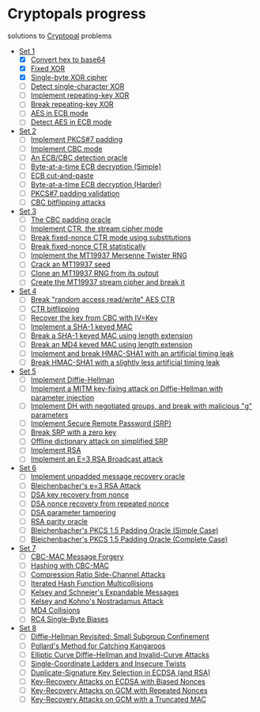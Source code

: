 # Cryptopals progress
solutions to [Cryptopal](https://cryptopals.com) problems
- [Set 1](https://cryptopals.com/sets/1)
  - [X] [Convert hex to base64](https://cryptopals.com/sets/1/challenges/1)
  - [X] [Fixed XOR](https://cryptopals.com/sets/1/challenges/2)
  - [X] [Single-byte XOR cipher](https://cryptopals.com/sets/1/challenges/3)
  - [ ] [Detect single-character XOR](https://cryptopals.com/sets/1/challenges/4)
  - [ ] [Implement repeating-key XOR](https://cryptopals.com/sets/1/challenges/5)
  - [ ] [Break repeating-key XOR](https://cryptopals.com/sets/1/challenges/6)
  - [ ] [AES in ECB mode](https://cryptopals.com/sets/1/challenges/7)
  - [ ] [Detect AES in ECB mode](https://cryptopals.com/sets/1/challenges/8)
- [Set 2](https://cryptopals.com/sets/2)
  - [ ] [Implement PKCS#7 padding](https://cryptopals.com/sets/2/challenges/1)
  - [ ] [Implement CBC mode](https://cryptopals.com/sets/2/challenges/2)
  - [ ] [An ECB/CBC detection oracle](https://cryptopals.com/sets/2/challenges/3)
  - [ ] [Byte-at-a-time ECB decryption (Simple)](https://cryptopals.com/sets/2/challenges/4)
  - [ ] [ECB cut-and-paste](https://cryptopals.com/sets/2/challenges/5)
  - [ ] [Byte-at-a-time ECB decryption (Harder)](https://cryptopals.com/sets/2/challenges/6)
  - [ ] [PKCS#7 padding validation](https://cryptopals.com/sets/2/challenges/7)
  - [ ] [CBC bitflipping attacks](https://cryptopals.com/sets/2/challenges/8)
- [Set 3](https://cryptopals.com/sets/3)
  - [ ] [The CBC padding oracle](https://cryptopals.com/sets/3/challenges/1)
  - [ ] [Implement CTR, the stream cipher mode](https://cryptopals.com/sets/3/challenges/2)
  - [ ] [Break fixed-nonce CTR mode using substitutions](https://cryptopals.com/sets/3/challenges/3)
  - [ ] [Break fixed-nonce CTR statistically](https://cryptopals.com/sets/3/challenges/4)
  - [ ] [Implement the MT19937 Mersenne Twister RNG](https://cryptopals.com/sets/3/challenges/5)
  - [ ] [Crack an MT19937 seed](https://cryptopals.com/sets/3/challenges/6)
  - [ ] [Clone an MT19937 RNG from its output](https://cryptopals.com/sets/3/challenges/7)
  - [ ] [Create the MT19937 stream cipher and break it](https://cryptopals.com/sets/3/challenges/8)
- [Set 4](https://cryptopals.com/sets/4)
  - [ ] [Break "random access read/write" AES CTR](https://cryptopals.com/sets/4/challenges/1)
  - [ ] [CTR bitflipping](https://cryptopals.com/sets/4/challenges/2)
  - [ ] [Recover the key from CBC with IV=Key](https://cryptopals.com/sets/4/challenges/3)
  - [ ] [Implement a SHA-1 keyed MAC](https://cryptopals.com/sets/4/challenges/4)
  - [ ] [Break a SHA-1 keyed MAC using length extension](https://cryptopals.com/sets/4/challenges/5)
  - [ ] [Break an MD4 keyed MAC using length extension](https://cryptopals.com/sets/4/challenges/6)
  - [ ] [Implement and break HMAC-SHA1 with an artificial timing leak](https://cryptopals.com/sets/4/challenges/7)
  - [ ] [Break HMAC-SHA1 with a slightly less artificial timing leak](https://cryptopals.com/sets/4/challenges/8)
- [Set 5](https://cryptopals.com/sets/5)
  - [ ] [Implement Diffie-Hellman](https://cryptopals.com/sets/5/challenges/1)
  - [ ] [Implement a MITM key-fixing attack on Diffie-Hellman with parameter injection](https://cryptopals.com/sets/5/challenges/2)
  - [ ] [Implement DH with negotiated groups, and break with malicious "g" parameters](https://cryptopals.com/sets/5/challenges/3)
  - [ ] [Implement Secure Remote Password (SRP)](https://cryptopals.com/sets/5/challenges/4)
  - [ ] [Break SRP with a zero key](https://cryptopals.com/sets/5/challenges/5)
  - [ ] [Offline dictionary attack on simplified SRP](https://cryptopals.com/sets/5/challenges/6)
  - [ ] [Implement RSA](https://cryptopals.com/sets/5/challenges/7)
  - [ ] [Implement an E=3 RSA Broadcast attack](https://cryptopals.com/sets/5/challenges/8)
- [Set 6](https://cryptopals.com/sets/6)
  - [ ] [Implement unpadded message recovery oracle](https://cryptopals.com/sets/6/challenges/1)
  - [ ] [Bleichenbacher's e=3 RSA Attack](https://cryptopals.com/sets/6/challenges/2)
  - [ ] [DSA key recovery from nonce](https://cryptopals.com/sets/6/challenges/3)
  - [ ] [DSA nonce recovery from repeated nonce](https://cryptopals.com/sets/6/challenges/4)
  - [ ] [DSA parameter tampering](https://cryptopals.com/sets/6/challenges/5)
  - [ ] [RSA parity oracle](https://cryptopals.com/sets/6/challenges/6)
  - [ ] [Bleichenbacher's PKCS 1.5 Padding Oracle (Simple Case)](https://cryptopals.com/sets/6/challenges/7)
  - [ ] [Bleichenbacher's PKCS 1.5 Padding Oracle (Complete Case)](https://cryptopals.com/sets/6/challenges/8)
- [Set 7](https://cryptopals.com/sets/7)
  - [ ] [CBC-MAC Message Forgery](https://cryptopals.com/sets/7/challenges/1)
  - [ ] [Hashing with CBC-MAC](https://cryptopals.com/sets/7/challenges/2)
  - [ ] [Compression Ratio Side-Channel Attacks](https://cryptopals.com/sets/7/challenges/3)
  - [ ] [Iterated Hash Function Multicollisions](https://cryptopals.com/sets/7/challenges/4)
  - [ ] [Kelsey and Schneier's Expandable Messages](https://cryptopals.com/sets/7/challenges/5)
  - [ ] [Kelsey and Kohno's Nostradamus Attack](https://cryptopals.com/sets/7/challenges/6)
  - [ ] [MD4 Collisions](https://cryptopals.com/sets/7/challenges/7)
  - [ ] [RC4 Single-Byte Biases](https://cryptopals.com/sets/7/challenges/8)
- [Set 8](https://cryptopals.com/sets/8)
  - [ ] [Diffie-Hellman Revisited: Small Subgroup Confinement](https://cryptopals.com/sets/8/challenges/1)
  - [ ] [Pollard's Method for Catching Kangaroos](https://cryptopals.com/sets/8/challenges/2)
  - [ ] [Elliptic Curve Diffie-Hellman and Invalid-Curve Attacks](https://cryptopals.com/sets/8/challenges/3)
  - [ ] [Single-Coordinate Ladders and Insecure Twists](https://cryptopals.com/sets/8/challenges/4)
  - [ ] [Duplicate-Signature Key Selection in ECDSA (and RSA)](https://cryptopals.com/sets/8/challenges/5)
  - [ ] [Key-Recovery Attacks on ECDSA with Biased Nonces](https://cryptopals.com/sets/8/challenges/6)
  - [ ] [Key-Recovery Attacks on GCM with Repeated Nonces](https://cryptopals.com/sets/8/challenges/7)
  - [ ] [Key-Recovery Attacks on GCM with a Truncated MAC](https://cryptopals.com/sets/8/challenges/8)
